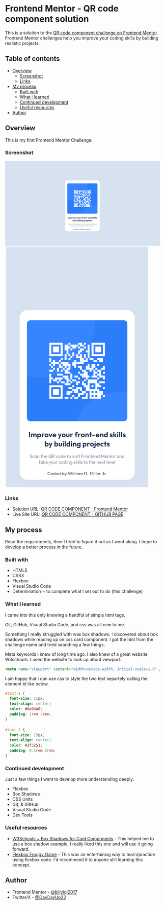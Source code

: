 # Frontend Mentor - QR code component solution

This is a solution to the [QR code component challenge on Frontend Mentor](https://www.frontendmentor.io/challenges/qr-code-component-iux_sIO_H). Frontend Mentor challenges help you improve your coding skills by building realistic projects.

## Table of contents

- [Overview](#overview)
  - [Screenshot](#screenshot)
  - [Links](#links)
- [My process](#my-process)
  - [Built with](#built-with)
  - [What I learned](#what-i-learned)
  - [Continued development](#continued-development)
  - [Useful resources](#useful-resources)
- [Author](#author)

## Overview

This is my first Frontend Mentor Challenge.

### Screenshot

![Desktop Screenshot](desktopScreenshot.png)
![Cellphone Screenshot](cellphoneScreenshot.png)
 

### Links

- Solution URL: [QR CODE COMPONENT - Frontend Mentor](https://www.frontendmentor.io/solutions/my-1st-attempt-creating-a-qr-code-component-using-flexbox-u_uMhROcuJ)
- Live Site URL: [QR CODE COMPONENT - GITHUB PAGE](https://bijiyiqi2017.github.io/QR-CODE-COMPONENT/)

## My process

Read the requirements, then I tried to figure it out as I went along. I hope to develop a better process in the future.

### Built with

- HTML5
- CSS3
- Flexbox
- Visual Studio Code
- Determination ~ to complete what I set out to do (this challenge)

### What I learned

I came into this only knowing a handful of simple html tags.

Git, GitHub, Visual Studio Code, and css was all new to me.

Something I really struggled with was box shadows. I discovered about box shadows while reading up on css card component. I got the hint from the challenge name and tried searching a few things.

Meta keywords I knew of long time ago. I also knew of a great website W3schools. I used the website to look up about viewport.

```html
<meta name="viewport" content="width=device-width, initial-scale=1.0" />
```

I am happy that I can use css to style the two text separtely calling the element id like below.

```css
#text-1 {
  font-size: 15px;
  text-align: center;
  color: #8a94a8;
  padding: 1rem 2rem;
}

#text-2 {
  font-size: 15px;
  text-align: center;
  color: #1f3251;
  padding: 0.1rem 2rem;
}
```

### Continued development

Just a few things I want to develop more understanding deeply.

- Flexbox
- Box Shadows
- CSS Units
- Git, & GitHub
- Visual Studio Code
- Dev Tools

### Useful resources

- [W3Schools ~ Box Shadows for Card Components](https://www.w3schools.com/howto/howto_css_cards.asp) - This helped me to use a box shadow example. I really liked this one and will use it going forward.
- [Flexbox Froggy Game](https://flexboxfroggy.com/) - This was an entertaining way to learn/practice using flexbox code. I'd recommend it to anyone still learning this concept.

## Author

- Frontend Mentor - [@bijiyiqi2017](https://www.frontendmentor.io/profile/bijiyiqi2017)
- Twitter/X - [@DayDayUp22](https://twitter.com/DayDayUp22)
